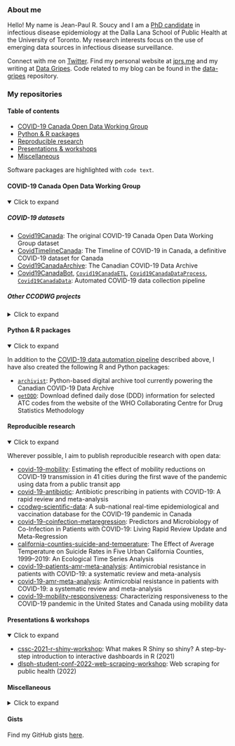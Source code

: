 ### About me

Hello! My name is Jean-Paul R. Soucy and I am a [PhD candidate](https://www.dlsph.utoronto.ca/program/phd-epidemiology/) in infectious disease epidemiology at the Dalla Lana School of Public Health at the University of Toronto. My research interests focus on the use of emerging data sources in infectious disease surveillance.

Connect with me on [Twitter](https://twitter.com/JPSoucy). Find my personal website at [jprs.me](https://jeanpaulsoucy.com/) and my writing at [Data Gripes](https://data.gripe/). Code related to my blog can be found in the [data-gripes](https://github.com/jeanpaulrsoucy/data-gripes) repository.

### My repositories

#### Table of contents

* [COVID-19 Canada Open Data Working Group](#covid-19-canada-open-data-working-group)
* [Python & R packages](#python--r-packages)
* [Reproducible research](#reproducible-research)
* [Presentations & workshops](#presentations--workshops)
* [Miscellaneous](#miscellaneous)

Software packages are highlighted with `code text`.

#### COVID-19 Canada Open Data Working Group

<details open>
 <summary>Click to expand</summary>
 
 ##### COVID-19 datasets

 * [Covid19Canada](https://github.com/ccodwg/Covid19Canada): The original COVID-19 Canada Open Data Working Group dataset
 * [CovidTimelineCanada](https://github.com/ccodwg/CovidTimelineCanada): The Timeline of COVID-19 in Canada, a definitive COVID-19 dataset for Canada
 * [Covid19CanadaArchive](https://github.com/ccodwg/Covid19CanadaArchive): The Canadian COVID-19 Data Archive
 * [Covid19CanadaBot](https://github.com/ccodwg/Covid19CanadaBot), [`Covid19CanadaETL`](https://github.com/ccodwg/Covid19CanadaETL), [`Covid19CanadaDataProcess`](https://github.com/ccodwg/Covid19CanadaDataProcess), [`Covid19CanadaData`](https://github.com/ccodwg/Covid19CanadaData): Automated COVID-19 data collection pipeline
 
 ##### Other CCODWG projects

 <details>
  <summary>Click to expand</summary>

  * [Covid19CanadaArchive-data-explorer](https://github.com/ccodwg/Covid19CanadaArchive-data-explorer): Data explorer for the Canadian COVID-19 Data Archive
  * [CovidTimelineCanada-js-dashboard](https://github.com/ccodwg/CovidTimelineCanada-js-dashboard): A simple JS dashboard for the Timeline of COVID-19 in Canada Dataset
  * [Covid19CanadaDashboard](https://github.com/ccodwg/Covid19CanadaDashboard): The original COVID-19 Canada Open Data Working Group dashboard
  * [Covid19CanadaAPI](https://github.com/ccodwg/Covid19CanadaAPI): Python-based API for the COVID-19 Canada Open Data Working Group dataset
  * [WhatHappenedCovid19InCanada](https://github.com/ccodwg/WhatHappenedCovid19InCanada): Landing page for the What Happened? COVID-19 in Canada project
  * [CovidDataStandard](https://github.com/ccodwg/CovidDataStandard)
  * [CovidStoriesCanada](https://github.com/ccodwg/CovidStoriesCanada)
  * [FAIR COVID-19 Data for 🇨🇦](https://github.com/ccodwg/FAIRCovid19DataProject)
  
 </details>

 </details>

#### Python & R packages

<details open>
 <summary>Click to expand</summary>

 In addition to the [COVID-19 data automation pipeline](https://github.com/ccodwg/Covid19CanadaBot) described above, I have also created the following R and Python packages:
 
 * [`archivist`](https://github.com/jeanpaulrsoucy/archivist): Python-based digital archive tool currently powering the Canadian COVID-19 Data Archive
 * [`getDDD`](https://github.com/jeanpaulrsoucy/getDDD): Download defined daily dose (DDD) information for selected ATC codes from the website of the WHO Collaborating Centre for Drug Statistics Methodology
 
</details>

#### Reproducible research

<details open>

 <summary>Click to expand</summary>

 Wherever possible, I aim to publish reproducible research with open data:

 * [covid-19-mobility](https://github.com/jeanpaulrsoucy/covid-19-mobility): Estimating the effect of mobility reductions on COVID-19 transmission in 41 cities during the first wave of the pandemic using data from a public transit app
 * [covid-19-antibiotic](https://github.com/jeanpaulrsoucy/covid-19-antibiotic): Antibiotic prescribing in patients with COVID-19: A rapid review and meta-analysis
 * [ccodwg-scientific-data](https://github.com/ccodwg/ccodwg-scientific-data): A sub-national real-time epidemiological and vaccination database for the COVID-19 pandemic in Canada
 * [covid-19-coinfection-metaregression](https://github.com/jeanpaulrsoucy/covid-19-coinfection-metaregression): Predictors and Microbiology of Co-Infection in Patients with COVID-19: Living Rapid Review Update and Meta-Regression
 * [california-counties-suicide-and-temperature](https://github.com/jeanpaulrsoucy/california-counties-suicide-and-temperature): The Effect of Average Temperature on Suicide Rates in Five Urban California Counties, 1999–⁠2019: An Ecological Time Series Analysis
 * [covid-19-patients-amr-meta-analysis](https://github.com/jeanpaulrsoucy/covid-19-patients-amr-meta-analysis): Antimicrobial resistance in patients with COVID-19: a systematic review and meta-analysis
 * [covid-19-amr-meta-analysis](https://github.com/jeanpaulrsoucy/covid-19-amr-meta-analysis): Antimicrobial resistance in patients with COVID-19: a systematic review and meta-analysis
 * [covid-19-mobility-responsiveness](https://github.com/jeanpaulrsoucy/covid-19-mobility-responsiveness): Characterizing responsiveness to the COVID-19 pandemic in the United States and Canada using mobility data
 
</details>

#### Presentations & workshops

<details open>
 <summary>Click to expand</summary>

 * [cssc-2021-r-shiny-workshop](https://github.com/jeanpaulrsoucy/cssc-2021-r-shiny-workshop): What makes R Shiny so shiny? A step-by-step introduction to interactive dashboards in R (2021)
 * [dlsph-student-conf-2022-web-scraping-workshop](https://github.com/jeanpaulrsoucy/dlsph-student-conf-2022-web-scraping-workshop): Web scraping for public health (2022)
 
</details>

#### Miscellaneous

<details>
 <summary>Click to expand</summary>
 
 ##### COVID-19 data
 
 * [canada-covid-vaccine-coverage](https://github.com/jeanpaulrsoucy/canada-covid-vaccine-coverage)
 * [ices-vaccine-coverage-by-fsa-time-series](https://github.com/jeanpaulrsoucy/ices-vaccine-coverage-by-fsa-time-series)
 * [on-pharmacy-covid-vaccines](https://github.com/jeanpaulrsoucy/on-pharmacy-covid-vaccines)
 * [covid-random-charts](https://github.com/jeanpaulrsoucy/covid-random-charts)
 * [covid-19-cargill](https://github.com/jeanpaulrsoucy/covid-19-cargill)
 
 ##### Other
 
 * [canada-mortality-rates-by-age](https://github.com/jeanpaulrsoucy/canada-mortality-rates-by-age)
 * [west-nile-canada](https://github.com/jeanpaulrsoucy/west-nile-canada)
 * [lyme-usa-1993-2009](https://github.com/jeanpaulrsoucy/lyme-usa-1993-2009)
 * [r-approx-1](https://github.com/jeanpaulrsoucy/r-approx-1)

</details>

#### Gists

Find my GitHub gists [here](https://gist.github.com/jeanpaulrsoucy).
